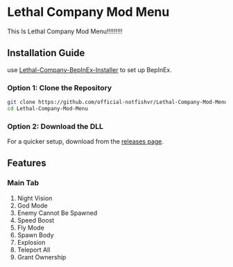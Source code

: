 # Lethal Company Mod Menu

This Is Lethal Company Mod Menu!!!!!!!!!

## Installation Guide

use [Lethal-Company-BepInEx-Installer](https://github.com/official-notfishvr/Lethal-Company-BepInEx-Installer) to set up BepInEx.

### Option 1: Clone the Repository

```bash
git clone https://github.com/official-notfishvr/Lethal-Company-Mod-Menu.git
cd Lethal-Company-Mod-Menu
```

### Option 2: Download the DLL

For a quicker setup, download from the [releases page](https://github.com/official-notfishvr/Lethal-Company-Mod-Menu/releases/download/V1/Lethal-Company-Mod-Menu.dll).

## Features

### Main Tab

1. Night Vision
2. God Mode
3. Enemy Cannot Be Spawned
4. Speed Boost
5. Fly Mode
6. Spawn Body
7. Explosion
8. Teleport All
9. Grant Ownership
